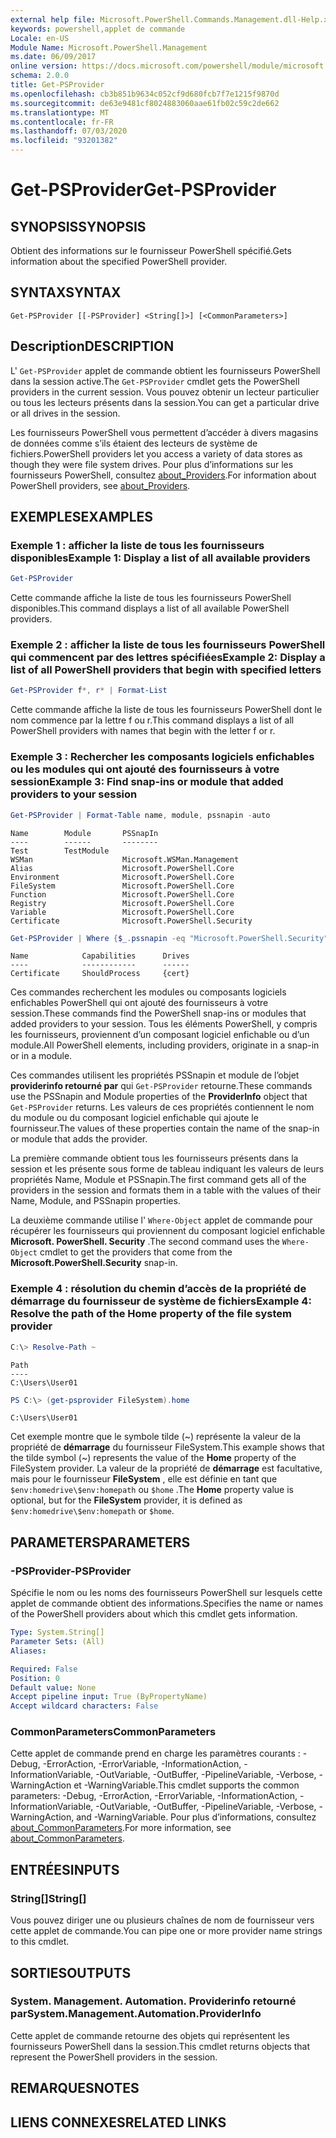 ```yaml
---
external help file: Microsoft.PowerShell.Commands.Management.dll-Help.xml
keywords: powershell,applet de commande
Locale: en-US
Module Name: Microsoft.PowerShell.Management
ms.date: 06/09/2017
online version: https://docs.microsoft.com/powershell/module/microsoft.powershell.management/get-psprovider?view=powershell-7&WT.mc_id=ps-gethelp
schema: 2.0.0
title: Get-PSProvider
ms.openlocfilehash: cb3b851b9634c052cf9d680fcb7f7e1215f9870d
ms.sourcegitcommit: de63e9481cf8024883060aae61fb02c59c2de662
ms.translationtype: MT
ms.contentlocale: fr-FR
ms.lasthandoff: 07/03/2020
ms.locfileid: "93201382"
---
```

# <span data-ttu-id="70a06-103">Get-PSProvider</span><span class="sxs-lookup"><span data-stu-id="70a06-103">Get-PSProvider</span></span>

## <span data-ttu-id="70a06-104">SYNOPSIS</span><span class="sxs-lookup"><span data-stu-id="70a06-104">SYNOPSIS</span></span>
<span data-ttu-id="70a06-105">Obtient des informations sur le fournisseur PowerShell spécifié.</span><span class="sxs-lookup"><span data-stu-id="70a06-105">Gets information about the specified PowerShell provider.</span></span>

## <span data-ttu-id="70a06-106">SYNTAX</span><span class="sxs-lookup"><span data-stu-id="70a06-106">SYNTAX</span></span>

```
Get-PSProvider [[-PSProvider] <String[]>] [<CommonParameters>]
```

## <span data-ttu-id="70a06-107">Description</span><span class="sxs-lookup"><span data-stu-id="70a06-107">DESCRIPTION</span></span>

<span data-ttu-id="70a06-108">L' `Get-PSProvider` applet de commande obtient les fournisseurs PowerShell dans la session active.</span><span class="sxs-lookup"><span data-stu-id="70a06-108">The `Get-PSProvider` cmdlet gets the PowerShell providers in the current session.</span></span>
<span data-ttu-id="70a06-109">Vous pouvez obtenir un lecteur particulier ou tous les lecteurs présents dans la session.</span><span class="sxs-lookup"><span data-stu-id="70a06-109">You can get a particular drive or all drives in the session.</span></span>

<span data-ttu-id="70a06-110">Les fournisseurs PowerShell vous permettent d’accéder à divers magasins de données comme s’ils étaient des lecteurs de système de fichiers.</span><span class="sxs-lookup"><span data-stu-id="70a06-110">PowerShell providers let you access a variety of data stores as though they were file system drives.</span></span>
<span data-ttu-id="70a06-111">Pour plus d’informations sur les fournisseurs PowerShell, consultez [about_Providers](../Microsoft.PowerShell.Core/About/about_Providers.md).</span><span class="sxs-lookup"><span data-stu-id="70a06-111">For information about PowerShell providers, see [about_Providers](../Microsoft.PowerShell.Core/About/about_Providers.md).</span></span>

## <span data-ttu-id="70a06-112">EXEMPLES</span><span class="sxs-lookup"><span data-stu-id="70a06-112">EXAMPLES</span></span>

### <span data-ttu-id="70a06-113">Exemple 1 : afficher la liste de tous les fournisseurs disponibles</span><span class="sxs-lookup"><span data-stu-id="70a06-113">Example 1: Display a list of all available providers</span></span>

```powershell
Get-PSProvider
```

<span data-ttu-id="70a06-114">Cette commande affiche la liste de tous les fournisseurs PowerShell disponibles.</span><span class="sxs-lookup"><span data-stu-id="70a06-114">This command displays a list of all available PowerShell providers.</span></span>

### <span data-ttu-id="70a06-115">Exemple 2 : afficher la liste de tous les fournisseurs PowerShell qui commencent par des lettres spécifiées</span><span class="sxs-lookup"><span data-stu-id="70a06-115">Example 2: Display a list of all PowerShell providers that begin with specified letters</span></span>

```powershell
Get-PSProvider f*, r* | Format-List
```

<span data-ttu-id="70a06-116">Cette commande affiche la liste de tous les fournisseurs PowerShell dont le nom commence par la lettre f ou r.</span><span class="sxs-lookup"><span data-stu-id="70a06-116">This command displays a list of all PowerShell providers with names that begin with the letter f or r.</span></span>

### <span data-ttu-id="70a06-117">Exemple 3 : Rechercher les composants logiciels enfichables ou les modules qui ont ajouté des fournisseurs à votre session</span><span class="sxs-lookup"><span data-stu-id="70a06-117">Example 3: Find snap-ins or module that added providers to your session</span></span>

```powershell
Get-PSProvider | Format-Table name, module, pssnapin -auto
```

```Output
Name        Module       PSSnapIn
----        ------       --------
Test        TestModule
WSMan                    Microsoft.WSMan.Management
Alias                    Microsoft.PowerShell.Core
Environment              Microsoft.PowerShell.Core
FileSystem               Microsoft.PowerShell.Core
Function                 Microsoft.PowerShell.Core
Registry                 Microsoft.PowerShell.Core
Variable                 Microsoft.PowerShell.Core
Certificate              Microsoft.PowerShell.Security
```

```powershell
Get-PSProvider | Where {$_.pssnapin -eq "Microsoft.PowerShell.Security"}
```

```Output
Name            Capabilities      Drives
----            ------------      ------
Certificate     ShouldProcess     {cert}
```

<span data-ttu-id="70a06-118">Ces commandes recherchent les modules ou composants logiciels enfichables PowerShell qui ont ajouté des fournisseurs à votre session.</span><span class="sxs-lookup"><span data-stu-id="70a06-118">These commands find the PowerShell snap-ins or modules that added providers to your session.</span></span>
<span data-ttu-id="70a06-119">Tous les éléments PowerShell, y compris les fournisseurs, proviennent d’un composant logiciel enfichable ou d’un module.</span><span class="sxs-lookup"><span data-stu-id="70a06-119">All PowerShell elements, including providers, originate in a snap-in or in a module.</span></span>

<span data-ttu-id="70a06-120">Ces commandes utilisent les propriétés PSSnapin et module de l’objet **providerinfo retourné par** qui `Get-PSProvider` retourne.</span><span class="sxs-lookup"><span data-stu-id="70a06-120">These commands use the PSSnapin and Module properties of the **ProviderInfo** object that `Get-PSProvider` returns.</span></span>
<span data-ttu-id="70a06-121">Les valeurs de ces propriétés contiennent le nom du module ou du composant logiciel enfichable qui ajoute le fournisseur.</span><span class="sxs-lookup"><span data-stu-id="70a06-121">The values of these properties contain the name of the snap-in or module that adds the provider.</span></span>

<span data-ttu-id="70a06-122">La première commande obtient tous les fournisseurs présents dans la session et les présente sous forme de tableau indiquant les valeurs de leurs propriétés Name, Module et PSSnapin.</span><span class="sxs-lookup"><span data-stu-id="70a06-122">The first command gets all of the providers in the session and formats them in a table with the values of their Name, Module, and PSSnapin properties.</span></span>

<span data-ttu-id="70a06-123">La deuxième commande utilise l' `Where-Object` applet de commande pour récupérer les fournisseurs qui proviennent du composant logiciel enfichable **Microsoft. PowerShell. Security** .</span><span class="sxs-lookup"><span data-stu-id="70a06-123">The second command uses the `Where-Object` cmdlet to get the providers that come from the **Microsoft.PowerShell.Security** snap-in.</span></span>

### <span data-ttu-id="70a06-124">Exemple 4 : résolution du chemin d’accès de la propriété de démarrage du fournisseur de système de fichiers</span><span class="sxs-lookup"><span data-stu-id="70a06-124">Example 4: Resolve the path of the Home property of the file system provider</span></span>

```powershell
C:\> Resolve-Path ~
```

```Output
Path
----
C:\Users\User01
```

```powershell
PS C:\> (get-psprovider FileSystem).home
```

```Output
C:\Users\User01
```

<span data-ttu-id="70a06-125">Cet exemple montre que le symbole tilde (~) représente la valeur de la propriété de **démarrage** du fournisseur FileSystem.</span><span class="sxs-lookup"><span data-stu-id="70a06-125">This example shows that the tilde symbol (~) represents the value of the **Home** property of the FileSystem provider.</span></span>
<span data-ttu-id="70a06-126">La valeur de la propriété de **démarrage** est facultative, mais pour le fournisseur **FileSystem** , elle est définie en tant que `$env:homedrive\$env:homepath` ou `$home` .</span><span class="sxs-lookup"><span data-stu-id="70a06-126">The **Home** property value is optional, but for the **FileSystem** provider, it is defined as `$env:homedrive\$env:homepath` or `$home`.</span></span>

## <span data-ttu-id="70a06-127">PARAMETERS</span><span class="sxs-lookup"><span data-stu-id="70a06-127">PARAMETERS</span></span>

### <span data-ttu-id="70a06-128">-PSProvider</span><span class="sxs-lookup"><span data-stu-id="70a06-128">-PSProvider</span></span>

<span data-ttu-id="70a06-129">Spécifie le nom ou les noms des fournisseurs PowerShell sur lesquels cette applet de commande obtient des informations.</span><span class="sxs-lookup"><span data-stu-id="70a06-129">Specifies the name or names of the PowerShell providers about which this cmdlet gets information.</span></span>

```yaml
Type: System.String[]
Parameter Sets: (All)
Aliases:

Required: False
Position: 0
Default value: None
Accept pipeline input: True (ByPropertyName)
Accept wildcard characters: False
```

### <span data-ttu-id="70a06-130">CommonParameters</span><span class="sxs-lookup"><span data-stu-id="70a06-130">CommonParameters</span></span>

<span data-ttu-id="70a06-131">Cette applet de commande prend en charge les paramètres courants : -Debug, -ErrorAction, -ErrorVariable, -InformationAction, -InformationVariable, -OutVariable, -OutBuffer, -PipelineVariable, -Verbose, -WarningAction et -WarningVariable.</span><span class="sxs-lookup"><span data-stu-id="70a06-131">This cmdlet supports the common parameters: -Debug, -ErrorAction, -ErrorVariable, -InformationAction, -InformationVariable, -OutVariable, -OutBuffer, -PipelineVariable, -Verbose, -WarningAction, and -WarningVariable.</span></span> <span data-ttu-id="70a06-132">Pour plus d’informations, consultez [about_CommonParameters](../Microsoft.PowerShell.Core/About/about_CommonParameters.md).</span><span class="sxs-lookup"><span data-stu-id="70a06-132">For more information, see [about_CommonParameters](../Microsoft.PowerShell.Core/About/about_CommonParameters.md).</span></span>

## <span data-ttu-id="70a06-133">ENTRÉES</span><span class="sxs-lookup"><span data-stu-id="70a06-133">INPUTS</span></span>

### <span data-ttu-id="70a06-134">String[]</span><span class="sxs-lookup"><span data-stu-id="70a06-134">String[]</span></span>

<span data-ttu-id="70a06-135">Vous pouvez diriger une ou plusieurs chaînes de nom de fournisseur vers cette applet de commande.</span><span class="sxs-lookup"><span data-stu-id="70a06-135">You can pipe one or more provider name strings to this cmdlet.</span></span>

## <span data-ttu-id="70a06-136">SORTIES</span><span class="sxs-lookup"><span data-stu-id="70a06-136">OUTPUTS</span></span>

### <span data-ttu-id="70a06-137">System. Management. Automation. Providerinfo retourné par</span><span class="sxs-lookup"><span data-stu-id="70a06-137">System.Management.Automation.ProviderInfo</span></span>

<span data-ttu-id="70a06-138">Cette applet de commande retourne des objets qui représentent les fournisseurs PowerShell dans la session.</span><span class="sxs-lookup"><span data-stu-id="70a06-138">This cmdlet returns objects that represent the PowerShell providers in the session.</span></span>

## <span data-ttu-id="70a06-139">REMARQUES</span><span class="sxs-lookup"><span data-stu-id="70a06-139">NOTES</span></span>

## <span data-ttu-id="70a06-140">LIENS CONNEXES</span><span class="sxs-lookup"><span data-stu-id="70a06-140">RELATED LINKS</span></span>
